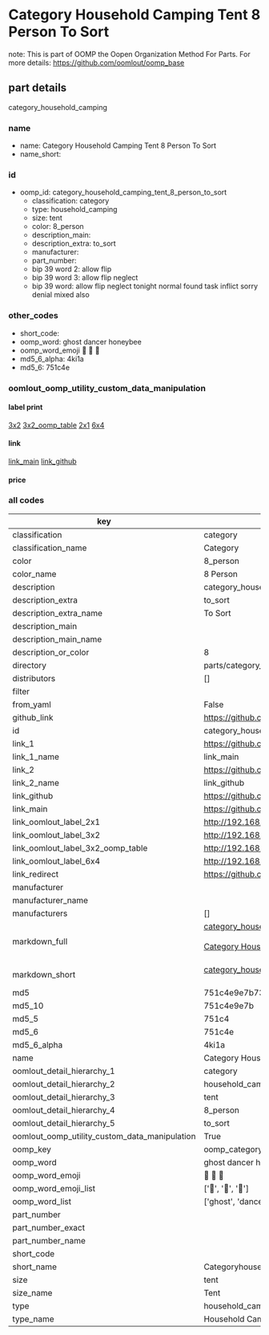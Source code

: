 # Category Household Camping Tent 8 Person To Sort  

note: This is part of OOMP the Oopen Organization Method For Parts. For more details: https://github.com/oomlout/oomp_base

##  part details
  



category_household_camping



### name
* name: Category Household Camping Tent 8 Person To Sort
* name_short: 
### id
* oomp_id: category_household_camping_tent_8_person_to_sort
  * classification: category
  * type: household_camping
  * size: tent
  * color: 8_person
  * description_main: 
  * description_extra: to_sort
  * manufacturer: 
  * part_number: 
  * bip 39 word 2: allow flip
  * bip 39 word 3: allow flip neglect
  * bip 39 word: allow flip neglect tonight normal found task inflict sorry denial mixed also

### other_codes
* short_code: 
* oomp_word: ghost dancer honeybee
* oomp_word_emoji :ghost: :dancer: :honeybee:
* md5_6_alpha: 4ki1a
* md5_6: 751c4e






### oomlout_oomp_utility_custom_data_manipulation
#### label print
[3x2](http://192.168.1.245:1112/?label=oomp%204ki1a)
[3x2_oomp_table](http://192.168.1.108:1112/?label=oomp%204ki1a)
[2x1](http://192.168.1.242:1112/?label=oomp%204ki1a)
[6x4](http://192.168.1.55:1112/?label=oomp%204ki1a)    

#### link

[link_main](https://github.com/oomlout/oomlout_oomp_version_1_messy/tree/main/parts/category_household_camping_tent_8_person_to_sort) [link_github](https://github.com/oomlout/oomlout_oomp_version_1_messy/tree/main/parts/category_household_camping_tent_8_person_to_sort)                             

#### price







### all codes 
| key | value |  
| --- | --- |  
| classification | category |  
| classification_name | Category |  
| color | 8_person |  
| color_name | 8 Person |  
| description | category_household_camping |  
| description_extra | to_sort |  
| description_extra_name | To Sort |  
| description_main |  |  
| description_main_name |  |  
| description_or_color | 8  |  
| directory | parts/category_household_camping_tent_8_person_to_sort |  
| distributors | [] |  
| filter |  |  
| from_yaml | False |  
| github_link | https://github.com/oomlout/oomlout_oomp_part_src/tree/main/parts/category_household_camping_tent_8_person_to_sort |  
| id | category_household_camping_tent_8_person_to_sort |  
| link_1 | https://github.com/oomlout/oomlout_oomp_version_1_messy/tree/main/parts/category_household_camping_tent_8_person_to_sort |  
| link_1_name | link_main |  
| link_2 | https://github.com/oomlout/oomlout_oomp_version_1_messy/tree/main/parts/category_household_camping_tent_8_person_to_sort |  
| link_2_name | link_github |  
| link_github | https://github.com/oomlout/oomlout_oomp_version_1_messy/tree/main/parts/category_household_camping_tent_8_person_to_sort |  
| link_main | https://github.com/oomlout/oomlout_oomp_version_1_messy/tree/main/parts/category_household_camping_tent_8_person_to_sort |  
| link_oomlout_label_2x1 | http://192.168.1.242:1112/?label=oomp%204ki1a |  
| link_oomlout_label_3x2 | http://192.168.1.245:1112/?label=oomp%204ki1a |  
| link_oomlout_label_3x2_oomp_table | http://192.168.1.108:1112/?label=oomp%204ki1a |  
| link_oomlout_label_6x4 | http://192.168.1.55:1112/?label=oomp%204ki1a |  
| link_redirect | https://github.com/oomlout/oomlout_oomp_version_1_messy/tree/main/parts/category_household_camping_tent_8_person_to_sort |  
| manufacturer |  |  
| manufacturer_name |  |  
| manufacturers | [] |  
| markdown_full | [category_household_camping_tent_8_person_to_sort](none)<br>[](none)<br>[Category Household Camping Tent 8 Person To Sort](none)<br><br> |  
| markdown_short | [category_household_camping_tent_8_person_to_sort](none)<br><br> |  
| md5 | 751c4e9e7b737bc170cb1e4928164035 |  
| md5_10 | 751c4e9e7b |  
| md5_5 | 751c4 |  
| md5_6 | 751c4e |  
| md5_6_alpha | 4ki1a |  
| name | Category Household Camping Tent 8 Person To Sort |  
| oomlout_detail_hierarchy_1 | category |  
| oomlout_detail_hierarchy_2 | household_camping |  
| oomlout_detail_hierarchy_3 | tent |  
| oomlout_detail_hierarchy_4 | 8_person |  
| oomlout_detail_hierarchy_5 | to_sort |  
| oomlout_oomp_utility_custom_data_manipulation | True |  
| oomp_key | oomp_category_household_camping_tent_8_person_to_sort |  
| oomp_word | ghost dancer honeybee |  
| oomp_word_emoji | :ghost: :dancer: :honeybee: |  
| oomp_word_emoji_list | [':ghost:', ':dancer:', ':honeybee:'] |  
| oomp_word_list | ['ghost', 'dancer', 'honeybee'] |  
| part_number |  |  
| part_number_exact |  |  
| part_number_name |  |  
| short_code |  |  
| short_name | Categoryhouseholdcamping |  
| size | tent |  
| size_name | Tent |  
| type | household_camping |  
| type_name | Household Camping |  
